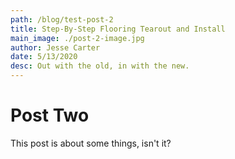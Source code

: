 ```yaml
---
path: /blog/test-post-2
title: Step-By-Step Flooring Tearout and Install
main_image: ./post-2-image.jpg
author: Jesse Carter
date: 5/13/2020
desc: Out with the old, in with the new.
---
```


# Post Two

This post is about some things, isn't it?
